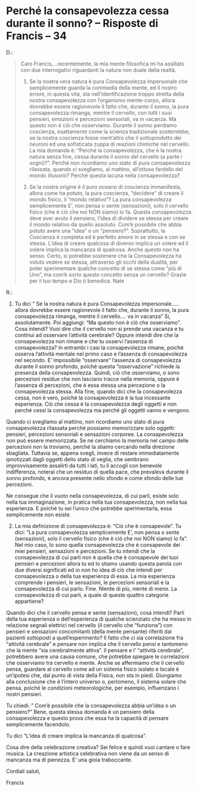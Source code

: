 # Perché la consapevolezza cessa durante il sonno? – Risposte di Francis – 34

D.:

>Caro Francis,…recentemente, la mia mente filosofica mi ha assillato con due interrogativi riguardanti la natura non duale della realtà.
>
>1. Se la nostra vera natura è pura Consapevolezza impersonale che semplicemente guarda la commedia della mente, ed il nostro errore, in questa vita, sta nell’identificazione troppo stretta della nostra consapevolezza con l’organismo mente-corpo, allora dovrebbe essere ragionevole il fatto che, durante il sonno, la pura consapevolezza rimanga, mentre il cervello, con tutti i suoi pensieri, emozioni e percezioni sensoriali, va in vacanza. Ma questo non è ciò che osserviamo. Durante il sonno perdiamo coscienza, esattamente come la scienza tradizionale sosterrebbe, se la nostra coscienza fosse nient’altro che il sottoprodotto dei neuroni ed una sofisticata zuppa di reazioni chimiche nel cervello. La mia domanda è: “Perché la consapevolezza, che è la nostra natura senza fine, cessa durante il sonno del cervello (a parte i sogni)?”. Perché non ricordiamo uno stato di pura consapevolezza rilassata, quando ci svegliamo, al mattino, all’ottuso fardello del mondo illusorio? Perché questa lacuna nella consapevolezza?
>
>2. Se la nostra origine è il puro oceano di coscienza immanifesta, allora come ha potuto, la pura coscienza, “decidere” di creare il mondo fisico, il “mondo relativo”? La pura consapevolezza semplicemente E’, non pensa o sente (sensazioni), solo il cervello fisico (che è ciò che noi NON siamo) lo fa. Questa consapevolezza deve aver avuto il pensiero, l’idea di dividere se stessa per creare il mondo relativo da quello assoluto. Com’è possibile che abbia potuto avere una “idea” o un “pensiero?”. Soprattutto, la Coscienza è completa ed è perfetto amore in se stessa e con se stessa. L’idea di creare qualcosa di diverso implica un volere ed il volere implica la mancanza di qualcosa. Anche questo non ha senso. Certo, si potrebbe sostenere che la Consapevolezza ha voluto vedere se stessa, attraverso gli occhi della dualità, per poter sperimentare qualche concetto di se stessa come “più di Uno”, ma com’è sorto questo concetto senza un cervello? Grazie per il tuo tempo e Dio ti benedica. Nate

R.:

1. Tu dici “ Se la nostra natura è pura Consapevolezza impersonale….. allora dovrebbe essere ragionevole il fatto che, durante il sonno, la pura consapevolezza rimanga, mentre il cervello…. va in vacanza” Si, assolutamente. Poi aggiungi: “Ma questo non è ciò che osserviamo”. Cosa intendi? Vuoi dire che il cervello non si prende una vacanza e tu continui ad osservare l’attività cerebrale? Oppure intendi dire che la consapevolezza non rimane e che tu osservi l’assenza di consapevolezza? In entrambi i casi la consapevolezza rimane, poiché osserva l’attività mentale nel primo caso e l’assenza di consapevolezza nel secondo. E’ impossibile “osservare” l’assenza di consapevolezza durante il sonno profondo, poiché questa “osservazione” richiede la presenza della consapevolezza. Quindi, ciò che osserviamo, o sono percezioni residue che non lasciano tracce nella memoria, oppure è l’assenza di percezioni, che è essa stessa una percezione o la consapevolezza stessa. Alla fine, quando dici che la consapevolezza cessa, non è vero, poiché la consapevolezza è la tua incessante esperienza. Ciò che cessa è la consapevolezza degli oggetti e non perché cessi la consapevolezza ma perché gli oggetti vanno e vengono.

Quando ci svegliamo al mattino, non ricordiamo uno stato di pura consapevolezza rilassata perché possiamo memorizzare solo oggetti: pensieri, percezioni sensoriali e sensazioni corporee. La consapevolezza non può essere memorizzata. Se ne cerchiamo la memoria nel campo delle percezioni non la troviamo, perché la stiamo cercando nella direzione sbagliata. Tuttavia se, appena svegli, invece di restare immediatamente ipnotizzati dagli oggetti dello stato di veglia, che sembrano improvvisamente assalirti da tutti i lati, tu li accogli con benevole indifferenza, noterai che un residuo di quella pace, che prevaleva durante il sonno profondo, è ancora presente nello sfondo e come sfondo delle tue percezioni.

Ne consegue che il vuoto nella consapevolezza, di cui parli, esiste solo nella tua immaginazione, in pratica nella tua consapevolezza, non nella tua esperienza. E poiché tu sei l’unico che potrebbe sperimentarla, essa semplicemente non esiste.

2. La mia definizione di consapevolezza è: “Ciò che è consapevole”. Tu dici: “La pura consapevolezza semplicemente E’, non pensa o sente (sensazioni), solo il cervello fisico (che è ciò che noi NON siamo) lo fa”. Nel mio caso, Io sono quella consapevolezza che è consapevole dei miei pensieri, sensazioni e percezioni. Se tu intendi che la consapevolezza di cui parli non è quella che è consapevole dei tuoi pensieri e percezioni allora tu ed Io stiamo usando questa parola con due diversi significati ed io non ho idea di ciò che intendi per consapevolezza o della tua esperienza di essa. La mia esperienza comprende i pensieri, le sensazioni, le percezioni sensoriali e la consapevolezza di cui parlo. Fine. Niente di più, niente di meno. La consapevolezza di cui parli, a quale di queste quattro categorie appartiene?

Quando dici che il cervello pensa e sente (sensazioni), cosa intendi? Parli della tua esperienza o dell’esperienza di qualche scienziato che ha messo in relazione segnali elettrici nel cervello (il cervello che “funziona”) con pensieri e sensazioni concomitanti (della mente pensante) riferiti dai pazienti sottoposti a quell’esperimento? Il fatto che ci sia correlazione fra “attività cerebrale” e pensare non implica che il cervello pensi e tantomeno che la mente “sia cerebralmente attiva”. Il pensare e l’ “attività cerebrale”, potrebbero avere una causa comune, che potrebbe spiegare le correlazioni che osserviamo tra cervello e mente. Anche se affermiamo che il cervello pensa, guardare al cervello come ad un sistema fisico isolato e locale è un’ipotesi che, dal punto di vista della Fisica, non sta in piedi. Giungiamo alla conclusione che è l’intero universo o, perlomeno, il sistema solare che pensa, poiché le condizioni meteorologiche, per esempio, influenzano i nostri pensieri.

Tu chiedi: ” Com’è possibile che la consapevolezza abbia un’idea o un pensiero?” Bene, questa stessa domanda è un pensiero della consapevolezza e questo prova che essa ha la capacità di pensare semplicemente facendolo.

Tu dici “L’idea di creare implica la mancanza di qualcosa”.

Cosa dire della celebrazione creativa? Sei felice e quindi vuoi cantare o fare musica. La creazione artistica celebrativa non viene da un senso di mancanza ma di pienezza. E’ una gioia traboccante.

Cordiali saluti,

Francis

